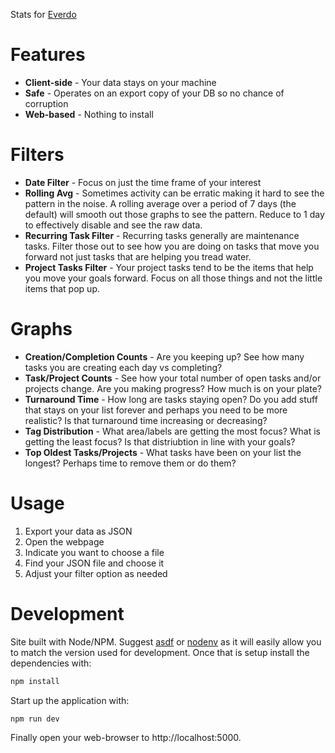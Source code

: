Stats for [Everdo](https://everdo.net/)

Features
========

* **Client-side** - Your data stays on your machine
* **Safe** - Operates on an export copy of your DB so no chance of corruption
* **Web-based** - Nothing to install

Filters
=======

* **Date Filter** - Focus on just the time frame of your interest
* **Rolling Avg** - Sometimes activity can be erratic making it hard to see
  the pattern in the noise. A rolling average over a period of 7 days (the
  default) will smooth out those graphs to see the pattern. Reduce to 1 day
  to effectively disable and see the raw data.
* **Recurring Task Filter** - Recurring tasks generally are maintenance tasks.
  Filter those out to see how you are doing on tasks that move you forward not
  just tasks that are helping you tread water.
* **Project Tasks Filter** - Your project tasks tend to be the items that help
  you move your goals forward. Focus on all those things and not the little
  items that pop up.

Graphs
======

* **Creation/Completion Counts** - Are you keeping up? See how many tasks you
  are creating each day vs completing?
* **Task/Project Counts** - See how your total number of open tasks and/or
  projects change. Are you making progress? How much is on your plate?
* **Turnaround Time** - How long are tasks staying open? Do you add stuff that
  stays on your list forever and perhaps you need to be more realistic? Is that
  turnaround time increasing or decreasing?
* **Tag Distribution** - What area/labels are getting the most focus? What is
  getting the least focus? Is that distriubtion in line with your goals?
* **Top Oldest Tasks/Projects** - What tasks have been on your list the longest?
  Perhaps time to remove them or do them?

Usage
=====

1. Export your data as JSON
2. Open the webpage
3. Indicate you want to choose a file
4. Find your JSON file and choose it
5. Adjust your filter option as needed

Development
===========

Site built with Node/NPM. Suggest [asdf](https://asdf-vm.com/) or
[nodenv](https://github.com/nodenv/nodenv) as it will easily allow you to match
the version used for development. Once that is setup install the dependencies
with:

```sh
npm install
```

Start up the application with:

```sh
npm run dev
```

Finally open your web-browser to http://localhost:5000.
